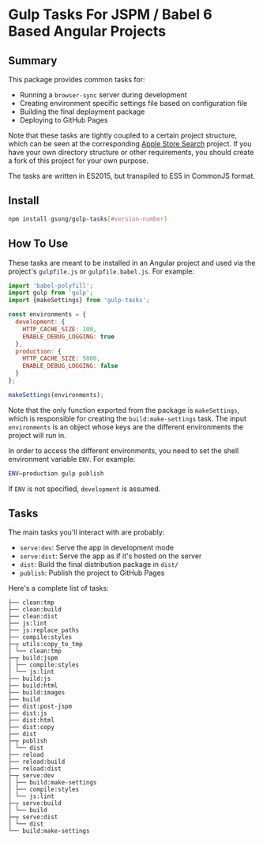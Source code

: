 # Gulp Tasks For JSPM / Babel 6 Based Angular Projects

## Summary

This package provides common tasks for:

* Running a `browser-sync` server during development
* Creating environment specific settings file based on configuration file
* Building the final deployment package
* Deploying to GitHub Pages

Note that these tasks are tightly coupled to a certain project structure, which
can be seen at the corresponding [Apple Store Search][] project. If you have
your own directory structure or other requirements, you should create a fork of
this project for your own purpose.

The tasks are written in ES2015, but transpiled to ES5 in CommonJS format.

## Install

```sh
npm install gsong/gulp-tasks[#version-number]
```

## How To Use

These tasks are meant to be installed in an Angular project and used via the
project's `gulpfile.js` or `gulpfile.babel.js`. For example:

```js
import 'babel-polyfill';
import gulp from 'gulp';
import {makeSettings} from 'gulp-tasks';

const environments = {
  development: {
    HTTP_CACHE_SIZE: 100,
    ENABLE_DEBUG_LOGGING: true
  },
  production: {
    HTTP_CACHE_SIZE: 5000,
    ENABLE_DEBUG_LOGGING: false
  }
};

makeSettings(environments);
```

Note that the only function exported from the package is `makeSettings`, which
is responsible for creating the `build:make-settings` task. The input
`environments` is an object whose keys are the different environments the
project will run in.

In order to access the different environments, you need to set the shell
environment variable `ENV`. For example:

```sh
ENV=production gulp publish
```

If `ENV` is not specified, `development` is assumed.

## Tasks

The main tasks you'll interact with are probably:

* `serve:dev`: Serve the app in development mode
* `serve:dist`: Serve the app as if it's hosted on the server
* `dist`: Build the final distribution package in `dist/`
* `publish`: Publish the project to GitHub Pages

Here's a complete list of tasks:

```
├── clean:tmp
├── clean:build
├── clean:dist
├── js:lint
├── js:replace_paths
├── compile:styles
├─┬ utils:copy_to_tmp
│ └── clean:tmp
├─┬ build:jspm
│ ├── compile:styles
│ └── js:lint
├── build:js
├── build:html
├── build:images
├── build
├── dist:post-jspm
├── dist:js
├── dist:html
├── dist:copy
├── dist
├─┬ publish
│ └── dist
├── reload
├── reload:build
├── reload:dist
├─┬ serve:dev
│ ├── build:make-settings
│ ├── compile:styles
│ └── js:lint
├─┬ serve:build
│ └── build
├─┬ serve:dist
│ └── dist
└── build:make-settings
```


[Apple Store Search]: https://github.com/gsong/apple-store-search
